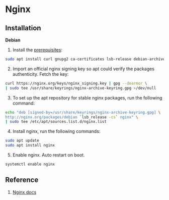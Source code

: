 # Nginx

## Installation
**Debian**
1. Install the [prerequisites](https://nginx.org/en/linux_packages.html#Debian):
```sh
sudo apt install curl gnupg2 ca-certificates lsb-release debian-archive-keyring
```

2. Import an official nginx signing key so apt could verify the packages authenticity. Fetch the key:
```sh
curl https://nginx.org/keys/nginx_signing.key | gpg --dearmor \
| sudo tee /usr/share/keyrings/nginx-archive-keyring.gpg >/dev/null
```

3. To set up the apt repository for stable nginx packages, run the following command:
```sh
echo "deb [signed-by=/usr/share/keyrings/nginx-archive-keyring.gpg] \
http://nginx.org/packages/debian `lsb_release -cs` nginx" \
| sudo tee /etc/apt/sources.list.d/nginx.list
```

4. Install nginx, run the following commands:
```sh
sudo apt update
sudo apt install nginx
```

5. Enable nginx. Auto restart on boot.
```sh
systemctl enable nginx
```

## Reference
1. [Nginx docs](https://nginx.org/en/docs/)
